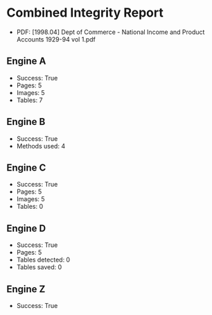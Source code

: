 # Combined Integrity Report

- PDF: [1998.04] Dept of Commerce - National Income and Product Accounts 1929-94 vol 1.pdf

## Engine A
- Success: True
- Pages: 5
- Images: 5
- Tables: 7

## Engine B
- Success: True
- Methods used: 4

## Engine C
- Success: True
- Pages: 5
- Images: 5
- Tables: 0

## Engine D
- Success: True
- Pages: 5
- Tables detected: 0
- Tables saved: 0

## Engine Z
- Success: True
